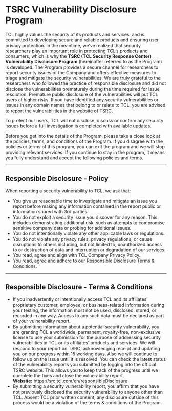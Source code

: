 # TSRC Vulnerability Disclosure Program

TCL highly values the security of its products and services, and is committed to developing secure and reliable products and ensuring user privacy protection. In the meantime, we’ve realized that security researchers play an important role in protecting TCL’s products and consumers, which is why the **TSRC (TCL Security Response Center) Vulnerability Disclosure Program** (hereinafter referred to as the Program) is developed. The Program provides a secure channel for researchers to report security issues of the Company and offers effective measures to triage and mitigate the security vulnerabilities. We are truly grateful to the researchers who followed the practice of responsible disclosure and did not disclose the vulnerabilities prematurely during the time required for issue resolution. Premature public disclosure of the vulnerabilities will put TCL users at higher risks. If you have identified any security vulnerabilities or issues in any domain names that belong to or relate to TCL, you are advised to report the vulnerabilities in the website of TSRC.

To protect our users, TCL will not disclose, discuss or confirm any security issues before a full investigation is completed with available updates.

Before you get into the details of the Program, please take a close look at the policies, terms, and conditions of the Program. If you disagree with the policies or terms of this program, you can exit the program and we will stop providing relevant services. If you continue to stay in the program, it means you fully understand and accept the following policies and terms.

---

## Responsible Disclosure - Policy

When reporting a security vulnerability to TCL, we ask that:

- You give us reasonable time to investigate and mitigate an issue you report before making any information contained in the report public or information shared with 3rd parties.
- You do not exploit a security issue you discover for any reason. This includes demonstrating additional risk, such as attempts to compromise sensitive company data or probing for additional issues.
- You do not intentionally violate any other applicable laws or regulations.
- You do not violate any privacy rules, privacy regulations, or cause disruptions to others including, but not limited to, unauthorized access to or destruction of data and interruption or degradation of our services.
- You read, agree and align with TCL Company Privacy Policy.
- You read, agree and adhere to our Responsible Disclosure Terms & Conditions.

---

## Responsible Disclosure - Terms & Conditions

- If you inadvertently or intentionally access TCL and its affiliates’ proprietary customer, employee, or business-related information during your testing, the information must not be used, disclosed, stored, or recorded in any way. Access to any such data must be declared as part of your vulnerability report.
- By submitting information about a potential security vulnerability, you are granting TCL a worldwide, permanent, royalty-free, non-exclusive license to use your submission for the purpose of addressing security vulnerabilities in TCL or its affiliates’ products and services. We will respond to your report on TSRC, acknowledging receipt and updating you on our progress within 15 working days. Also we will continue to follow up on the issue until it is resolved. You can check the latest status of the vulnerability reports you submitted by logging into the official TSRC website. This allows you to keep track of the progress until we complete the fixes and close the vulnerability report.  
  **Website:** https://src.tcl.com/en/responsibleDisclosure
- By submitting a security vulnerability report, you affirm that you have not previously disclosed the security vulnerability to anyone other than TCL. Absent TCL prior written consent, any disclosure outside of this process would be a violation of the terms & conditions of the Program.
